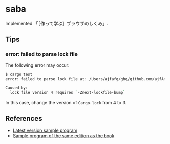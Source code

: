 # saba

Implemented 「［作って学ぶ］ブラウザのしくみ」.

## Tips

### error: failed to parse lock file

The following error may occur:

```sh
$ cargo test
error: failed to parse lock file at: /Users/ajfafg/ghq/github.com/ajfAfg/saba/Cargo.lock

Caused by:
  lock file version 4 requires `-Znext-lockfile-bump`
```

In this case, change the version of `Cargo.lock` from 4 to 3.

## References

- [Latest version sample program](https://github.com/d0iasm/saba)
- [Sample program of the same edition as the book](https://github.com/d0iasm/sababook)
